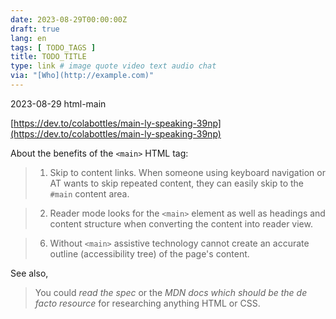 ```yaml
---
date: 2023-08-29T00:00:00Z
draft: true
lang: en
tags: [ TODO_TAGS ]
title: TODO_TITLE
type: link # image quote video text audio chat
via: "[Who](http://example.com)"
---
```



2023-08-29 html-main


[https://dev.to/colabottles/main-ly-speaking-39np](https://dev.to/colabottles/main-ly-speaking-39np)

About the benefits of the `<main>` HTML tag:

> 1. Skip to content links. When someone using keyboard navigation or AT wants to skip repeated content, they can easily skip to the `#main` content area.

> 2. Reader mode looks for the `<main>` element as well as headings and content structure when converting the content into reader view.

> 6. Without `<main>` assistive technology cannot create an accurate outline (accessibility tree) of the page's content.

See also,

> You could _read the spec_ or the _MDN docs which should be the de facto resource_ for researching anything HTML or CSS.
